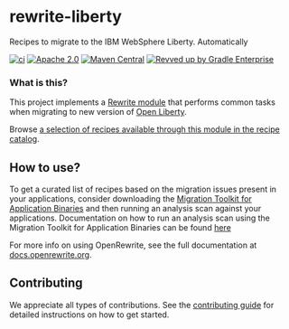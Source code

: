 # rewrite-liberty
Recipes to migrate to the IBM WebSphere Liberty. Automatically

[![ci](https://github.com/openrewrite/rewrite-liberty/actions/workflows/ci.yml/badge.svg)](https://github.com/openrewrite/rewrite-liberty/actions/workflows/ci.yml)
[![Apache 2.0](https://img.shields.io/github/license/openrewrite/rewrite-liberty.svg)](https://www.apache.org/licenses/LICENSE-2.0)
[![Maven Central](https://img.shields.io/maven-central/v/org.openrewrite.recipe/rewrite-liberty.svg)](https://mvnrepository.com/artifact/org.openrewrite.recipe/rewrite-liberty)
[![Revved up by Gradle Enterprise](https://img.shields.io/badge/Revved%20up%20by-Gradle%20Enterprise-06A0CE?logo=Gradle&labelColor=02303A)](https://ge.openrewrite.org/scans)

### What is this?

This project implements a [Rewrite module](https://github.com/openrewrite/rewrite) that performs common tasks when migrating to new version of [Open Liberty](https://openliberty.io/).

Browse [a selection of recipes available through this module in the recipe catalog](https://docs.openrewrite.org/recipes/liberty).

## How to use?

To get a curated list of recipes based on the migration issues present in your applications, consider downloading the [Migration Toolkit for Application Binaries](https://www.ibm.com/support/pages/node/6250913) and then running an analysis scan against your applications. Documentation on how to run an analysis scan using the Migration Toolkit for Application Binaries can be found [here](https://www.ibm.com/docs/en/wamt?topic=binaries-detailed-migration-analysis-report)

For more info on using OpenRewrite, see the full documentation at [docs.openrewrite.org](https://docs.openrewrite.org/).

## Contributing

We appreciate all types of contributions. See the [contributing guide](https://github.com/openrewrite/.github/blob/main/CONTRIBUTING.md) for detailed instructions on how to get started.